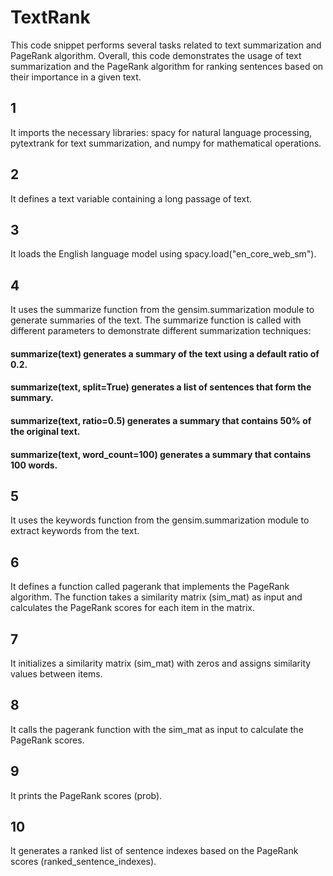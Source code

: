 # TextRank
This code snippet performs several tasks related to text summarization and PageRank algorithm.
Overall, this code demonstrates the usage of text summarization and the PageRank algorithm for ranking sentences based on their importance in a given text.
## 1
It imports the necessary libraries: spacy for natural language processing, pytextrank for text summarization, and numpy for mathematical operations.
## 2
It defines a text variable containing a long passage of text.
## 3
It loads the English language model using spacy.load("en_core_web_sm").
## 4
It uses the summarize function from the gensim.summarization module to generate summaries of the text. The summarize function is called with different parameters to demonstrate different summarization techniques:
  #### summarize(text) generates a summary of the text using a default ratio of 0.2.
  #### summarize(text, split=True) generates a list of sentences that form the summary.
  #### summarize(text, ratio=0.5) generates a summary that contains 50% of the original text.
  #### summarize(text, word_count=100) generates a summary that contains 100 words.

## 5
It uses the keywords function from the gensim.summarization module to extract keywords from the text.
## 6
It defines a function called pagerank that implements the PageRank algorithm. The function takes a similarity matrix (sim_mat) as input and calculates the PageRank scores for each item in the matrix.
## 7
It initializes a similarity matrix (sim_mat) with zeros and assigns similarity values between items.
## 8
It calls the pagerank function with the sim_mat as input to calculate the PageRank scores.
## 9
It prints the PageRank scores (prob).
## 10
It generates a ranked list of sentence indexes based on the PageRank scores (ranked_sentence_indexes).

